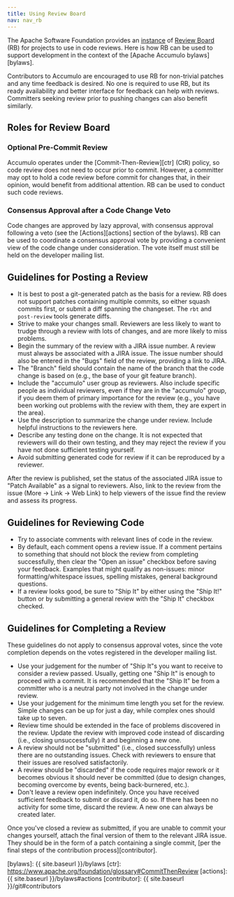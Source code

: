 ```yaml
---
title: Using Review Board
nav: nav_rb
---
```


The Apache Software Foundation provides an [instance][rbinstance] of
[Review Board][rb] (RB) for projects to use in code reviews. Here is how RB can
be used to support development in the context of the
[Apache Accumulo bylaws][bylaws].

Contributors to Accumulo are encouraged to use RB for non-trivial patches and
any time feedback is desired. No one is required to use RB, but its ready
availability and better interface for feedback can help with reviews. Committers
seeking review prior to pushing changes can also benefit similarly.

## Roles for Review Board

### Optional Pre-Commit Review

Accumulo operates under the [Commit-Then-Review][ctr] (CtR) policy, so code
review does not need to occur prior to commit. However, a committer may opt to
hold a code review before commit for changes that, in their opinion, would
benefit from additional attention. RB can be used to conduct such code reviews.

### Consensus Approval after a Code Change Veto

Code changes are approved by lazy approval, with consensus approval following
a veto (see the [Actions][actions] section of the bylaws). RB can be used
to coordinate a consensus approval vote by providing a convenient view of the
code change under consideration. The vote itself must still be held on the
developer mailing list.

## Guidelines for Posting a Review

* It is best to post a git-generated patch as the basis for a review. RB does
  not support patches containing multiple commits, so either squash commits
  first, or submit a diff spanning the changeset. The `rbt` and `post-review`
  tools generate diffs.
* Strive to make your changes small. Reviewers are less likely to want to
  trudge through a review with lots of changes, and are more likely to miss
  problems.
* Begin the summary of the review with a JIRA issue number. A review must
  always be associated with a JIRA issue. The issue number should also be
  entered in the "Bugs" field of the review, providing a link to JIRA.
* The "Branch" field should contain the name of the branch that the code change
  is based on (e.g., the base of your git feature branch).
* Include the "accumulo" user group as reviewers. Also include specific people
  as individual reviewers, even if they are in the "accumulo" group, if you
  deem them of primary importance for the review (e.g., you have been working
  out problems with the review with them, they are expert in the area).
* Use the description to summarize the change under review. Include helpful
  instructions to the reviewers here.
* Describe any testing done on the change. It is not expected that reviewers
  will do their own testing, and they may reject the review if you have not
  done sufficient testing yourself.
* Avoid submitting generated code for review if it can be reproduced by a
  reviewer.

After the review is published, set the status of the associated JIRA issue to
"Patch Available" as a signal to reviewers. Also, link to the review from the
issue (More -> Link -> Web Link) to help viewers of the issue find the review
and assess its progress.

## Guidelines for Reviewing Code

* Try to associate comments with relevant lines of code in the review.
* By default, each comment opens a review issue. If a comment pertains to
  something that should not block the review from completing successfully, then
  clear the "Open an issue" checkbox before saving your feedback. Examples that
  might qualify as non-issues: minor formatting/whitespace issues, spelling
  mistakes, general background questions.
* If a review looks good, be sure to "Ship It" by either using the "Ship It!"
  button or by submitting a general review with the "Ship It" checkbox checked.

## Guidelines for Completing a Review

These guidelines do not apply to consensus approval votes, since the vote
completion depends on the votes registered in the developer mailing list.

* Use your judgement for the number of "Ship It"s you want to receive to
  consider a review passed. Usually, getting one "Ship It" is enough to proceed
  with a commit. It is recommended that the "Ship It" be from a committer who
  is a neutral party not involved in the change under review.
* Use your judgement for the minimum time length you set for the review. Simple
  changes can be up for just a day, while complex ones should take up to seven.
* Review time should be extended in the face of problems discovered in the
  review. Update the review with improved code instead of discarding (i.e.,
  closing unsuccessfully) it and beginning a new one.
* A review should not be "submitted" (i.e., closed successfully) unless there
  are no outstanding issues. Check with reviewers to ensure that their issues
  are resolved satisfactorily.
* A review should be "discarded" if the code requires major rework or it
  becomes obvious it should never be committed (due to design changes,
  becoming overcome by events, being back-burnered, etc.).
* Don't leave a review open indefinitely. Once you have received sufficient
  feedback to submit or discard it, do so. If there has been no activity for
  some time, discard the review. A new one can always be created later.

Once you've closed a review as submitted, if you are unable to commit your
changes yourself, attach the final version of them to the relevant JIRA issue.
They should be in the form of a patch containing a single commit,
[per the final steps of the contribution process][contributor].

[rbinstance]: https://reviews.apache.org
[rb]: https://www.reviewboard.org
[bylaws]: {{ site.baseurl }}/bylaws
[ctr]: https://www.apache.org/foundation/glossary#CommitThenReview
[actions]: {{ site.baseurl }}/bylaws#actions
[contributor]: {{ site.baseurl }}/git#contributors

